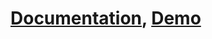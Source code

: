 [Documentation](http://valums.com/ajax-upload/), [Demo](http://valums.com/wp-content/uploads/ajax-upload/demo-jquery.htm)
===========